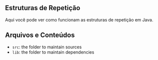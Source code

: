 ## Estruturas de Repetição

Aqui você pode ver como funcionam as estruturas de repetição em Java.

## Arquivos e Conteúdos

- `src`: the folder to maintain sources
- `lib`: the folder to maintain dependencies

<!-- Meanwhile, the compiled output files will be generated in the `bin` folder by default.

> If you want to customize the folder structure, open `.vscode/settings.json` and update the related settings there.

## Dependency Management

The `JAVA PROJECTS` view allows you to manage your dependencies. More details can be found [here](https://github.com/microsoft/vscode-java-dependency#manage-dependencies). -->

